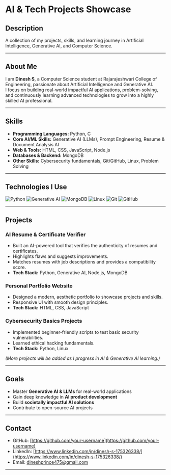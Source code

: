 # AI & Tech Projects Showcase

## Description
A collection of my projects, skills, and learning journey in Artificial Intelligence, Generative AI, and Computer Science.

---

## About Me
I am **Dinesh S**, a Computer Science student at Rajarajeshwari College of Engineering, passionate about Artificial Intelligence and Generative AI.  
I focus on building real-world impactful AI applications, problem-solving, and continuously learning advanced technologies to grow into a highly skilled AI professional.

---

## Skills
- **Programming Languages:** Python, C  
- **Core AI/ML Skills:** Generative AI (LLMs), Prompt Engineering, Resume & Document Analysis AI  
- **Web & Tools:** HTML, CSS, JavaScript, Node.js  
- **Databases & Backend:** MongoDB  
- **Other Skills:** Cybersecurity fundamentals, Git/GitHub, Linux, Problem Solving  

---

## Technologies I Use
![Python](https://img.shields.io/badge/Python-3776AB?style=for-the-badge&logo=python&logoColor=white)
![Generative AI](https://img.shields.io/badge/Generative_AI-000000?style=for-the-badge&logo=openai&logoColor=white)
![MongoDB](https://img.shields.io/badge/MongoDB-4EA94B?style=for-the-badge&logo=mongodb&logoColor=white)
![Linux](https://img.shields.io/badge/Linux-FCC624?style=for-the-badge&logo=linux&logoColor=black)
![Git](https://img.shields.io/badge/Git-F05032?style=for-the-badge&logo=git&logoColor=white)
![GitHub](https://img.shields.io/badge/GitHub-181717?style=for-the-badge&logo=github&logoColor=white)

---

## Projects

### AI Resume & Certificate Verifier
- Built an AI-powered tool that verifies the authenticity of resumes and certificates.  
- Highlights flaws and suggests improvements.  
- Matches resumes with job descriptions and provides a compatibility score.  
- **Tech Stack:** Python, Generative AI, Node.js, MongoDB  

### Personal Portfolio Website
- Designed a modern, aesthetic portfolio to showcase projects and skills.  
- Responsive UI with smooth design principles.  
- **Tech Stack:** HTML, CSS, JavaScript  

### Cybersecurity Basics Projects
- Implemented beginner-friendly scripts to test basic security vulnerabilities.  
- Learned ethical hacking fundamentals.  
- **Tech Stack:** Python, Linux  

*(More projects will be added as I progress in AI & Generative AI learning.)*

---

## Goals
- Master **Generative AI & LLMs** for real-world applications  
- Gain deep knowledge in **AI product development**  
- Build **societally impactful AI solutions**  
- Contribute to open-source AI projects  

---
## Contact

- GitHub: [https://github.com/your-username](https://github.com/your-username)  
- LinkedIn: [https://www.linkedin.com/in/dinesh-s-175326338/](https://www.linkedin.com/in/dinesh-s-175326338/)  
- Email: [dineshprince475@gmail.com](mailto:dineshprince475@gmail.com)  

---
